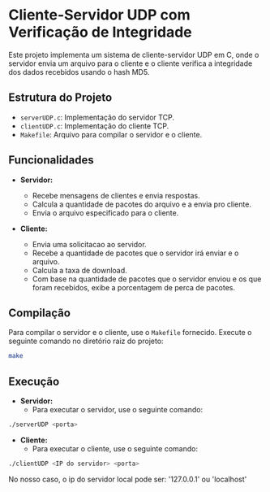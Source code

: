 # Cliente-Servidor UDP com Verificação de Integridade
Este projeto implementa um sistema de cliente-servidor UDP em C, onde o servidor envia um arquivo para o cliente e o cliente verifica a integridade dos dados recebidos usando o hash MD5.

## Estrutura do Projeto
- `serverUDP.c`: Implementação do servidor TCP.
- `clientUDP.c`: Implementação do cliente TCP.
- `Makefile`: Arquivo para compilar o servidor e o cliente.

## Funcionalidades
- **Servidor:**
  - Recebe mensagens de clientes e envia respostas.
  - Calcula a quantidade de pacotes do arquivo e a envia pro cliente.
  - Envia o arquivo especificado para o cliente.

- **Cliente:**
  - Envia uma solicitacao ao servidor.
  - Recebe a quantidade de pacotes que o servidor irá enviar e o arquivo.
  - Calcula a taxa de download.
  - Com base na quantidade de pacotes que o servidor enviou e os que foram recebidos,
    exibe a porcentagem de perca de pacotes.

## Compilação
Para compilar o servidor e o cliente, use o `Makefile` fornecido. Execute o seguinte comando no diretório raiz do projeto:
```sh
make
```

## Execução
- **Servidor:**
  - Para executar o servidor, use o seguinte comando:
```sh
./serverUDP <porta>
```

- **Cliente:**
  - Para executar o cliente, use o seguinte comando:
```sh
./clientUDP <IP do servidor> <porta>
```
No nosso caso, o ip do servidor local pode ser: '127.0.0.1' ou 'localhost'
